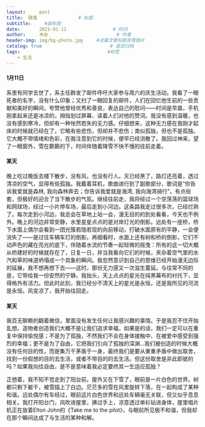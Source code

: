 ```yaml
---
layout:     post                       
title:  随笔               # 标题
subtitle:     #副标题
date:       2021-01-11                 # 时间
author:     木水                         # 作者
header-img: img/bg-photo.jpg     #这篇文章标题背景图片
catalog: true                         # 是否归档
tags:                                #标签
    - 生活
---
```

#### 1月11日

系里有同学去世了，系主任群发了邮件呼吁大家参与周六的庆生活动。我看了一眼死者的名字，没有什么印象；又扫了一眼回复的邮件，人们在回忆他生前的一些贡献和美好的瞬间，夸赞他曾经优秀和善良，表达自己的慰问——时间是早晨，手机刚拿起来还是冰凉的，拇指划过屏幕、读着人们对他的赞词，我没有感到温暖，也没有感到寒冷，但却有一种怅然若失的无力感。仔细想来，这种无力感在我刚才起床的时候就已经在了，它略有些悲伤，但却并不悲伤；类似孤独，但也不是孤独。它大概不带情绪和色彩，在我注意到它的时候，便早已经消散了。我回过神来，望了一眼窗外，雪在簌簌的下，时间伴随着降雪不快不慢的往前走着。

#### 某天

晚上吃过晚饭去楼下散步，没有风，也没有行人。天已经黑了，路灯还亮着，透过清凉的空气，显得有些孤独。我戴着耳机，歌曲进行到了副歌部分，歌词是“你告诉我爱就是森林, 我向森林奔去；你告诉我爱就是海湾, 我向海湾骑行”。有点俗套，但极好的迎合了当下散步的气氛。继续往前走，我将经过一个空荡荡的篮球场和网球场，经过一小片停车场，最后走到小河边。这条路我走过很多次，已经烂熟了。每次走到小河边，我总会在草地上站一会，漫无目的的到处看看，今天也不例外。晚上的河边非常安静，水里星星点点的是对岸灯光的倒影。远处有一座桥，桥下水面上偶尔会看到一团光簇若隐若现的向前移动，打破水面原有的平静，一会便消失了——是过往车辆车灯的倒影。再细看时，水面上还有树和桥的倒影，它们不动声色的藏在亮光的底下，伴随着水流的节奏一起轻微的摇曳：所有的这一切大概从桥建好的时候就存在了，日复一日，并当我看向它们的时候，夹杂着空气里的水汽和草的味道坍塌成一个具象的瞬间。我忽然意识到自己的思维已经开始漫无边际的延展，我不想再想下去——这时，那份无力感又一次滋生蔓延。与往常不同的是，它带给我一份安然的宁静。我抬头，天上点点的星光在纯黑幕布的衬托下，显得格外有活力。但此时此刻，我已经分不清天上的星光是永恒，还是我所见的河流是永恒。风变凉了，我开始往回走。

#### 某天

我百无聊赖的翻着微信，里面没有发生任何让我感兴趣的事情。于是我忍不住开始乱想。造物者创造我们大概不是让我们追求幸福，如果是的话，我们一定可以在重复中保持愉悦感；不是为了孤独，不然我们不会在身体接触中、在被爱中感受到强烈的幸福；更不是为了自由，它把我们引向了孤独的深渊…我们被创造的时候大概没有任何目的性，而是集万千茅盾于一身，最终我们是要从重重矛盾中做出取舍，找到一份假想的目的去生活，或者不带目的的去生活。但这份取舍是非此即彼的吗？如果我向往自由，是不是意味着我必定要终其一生适应孤独？

正想着，我不知不觉走到了阳台前。屋外又在下雪了，眼前是一片白色的世界。树都只剩下躯干，被雪描上了白边。茫茫多的雪在风里旋转下落，在一起构成了某种和谐。远处偶尔有车经过，眼前这片白色世界和远处车辆毫无关联，但又似乎息息相关。我打开阳台门，风吹进屋里，拂过手上，凉意透过单衫钻进身体，屋里唱片机正在放着Elton John的《Take me to the pilot》，与眼前所见极不和谐，但我却在那个瞬间达成了与生活的某种和解。
